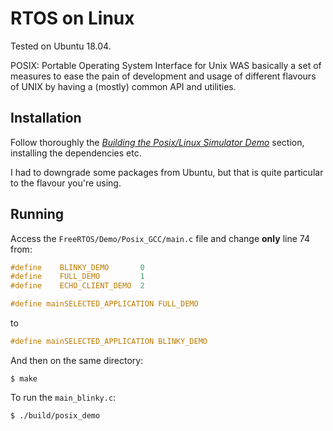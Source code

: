 # RTOS on Linux
Tested on Ubuntu 18.04. 

POSIX: Portable Operating System Interface for Unix WAS basically a set of measures to ease the pain of development and usage of different flavours of UNIX by having a (mostly) common API and utilities.

## Installation
Follow thoroughly the [*Building the Posix/Linux Simulator Demo*](https://www.freertos.org/FreeRTOS-simulator-for-Linux.html) section, installing the dependencies etc.

I had to downgrade some packages from Ubuntu, but that is quite particular to the flavour you're using.

## Running
Access the ```FreeRTOS/Demo/Posix_GCC/main.c``` file and change **only** line 74 from: 

```C
#define    BLINKY_DEMO       0
#define    FULL_DEMO         1
#define    ECHO_CLIENT_DEMO  2

#define mainSELECTED_APPLICATION FULL_DEMO
```

to

```C
#define mainSELECTED_APPLICATION BLINKY_DEMO
```

And then on the same directory:

``` $ make ```

To run the ```main_blinky.c```:

``` $ ./build/posix_demo ```

